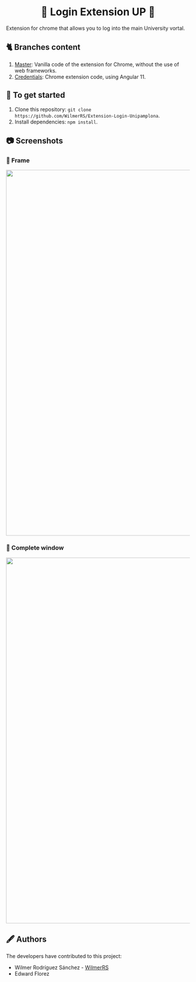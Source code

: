
<h1 align="center"> 🐣<strong> Login Extension UP </strong>🐯 </h1>

Extension for chrome that allows you to log into the main University vortal.

## 🐈 Branches content

   1. [Master](https://github.com/WilmerRS/Extension-Login-Unipamplona/tree/master): Vanilla code of the extension for Chrome, without the use of web frameworks.
   2. [Credentials](https://github.com/WilmerRS/Extension-Login-Unipamplona/tree/Credentials): Chrome extension code, using Angular 11.

## 🐙 To get started

1. Clone this repository: `git clone https://github.com/WilmerRS/Extension-Login-Unipamplona`.
2. Install dependencies: `npm install`.

## 📷 Screenshots
### 🦀 Frame
<div align="center">
  <img src="https://github.com/WilmerRS/Extension-Login-Unipamplona/blob/main/public/creach%20screenshots/home.png" width="1000"/>
</div>

### 🦀 Complete window
<div align="center">
  <img src="https://github.com/WilmerRS/Extension-Login-Unipamplona/blob/main/public/creach%20screenshots/home.png" width="1000"/>
</div>

## 🖋️ Authors

The developers have contributed to this project:

* Wilmer Rodríguez Sánchez - <a href="https://github.com/WilmerRS"> WilmerRS </a>
* Edward Florez
